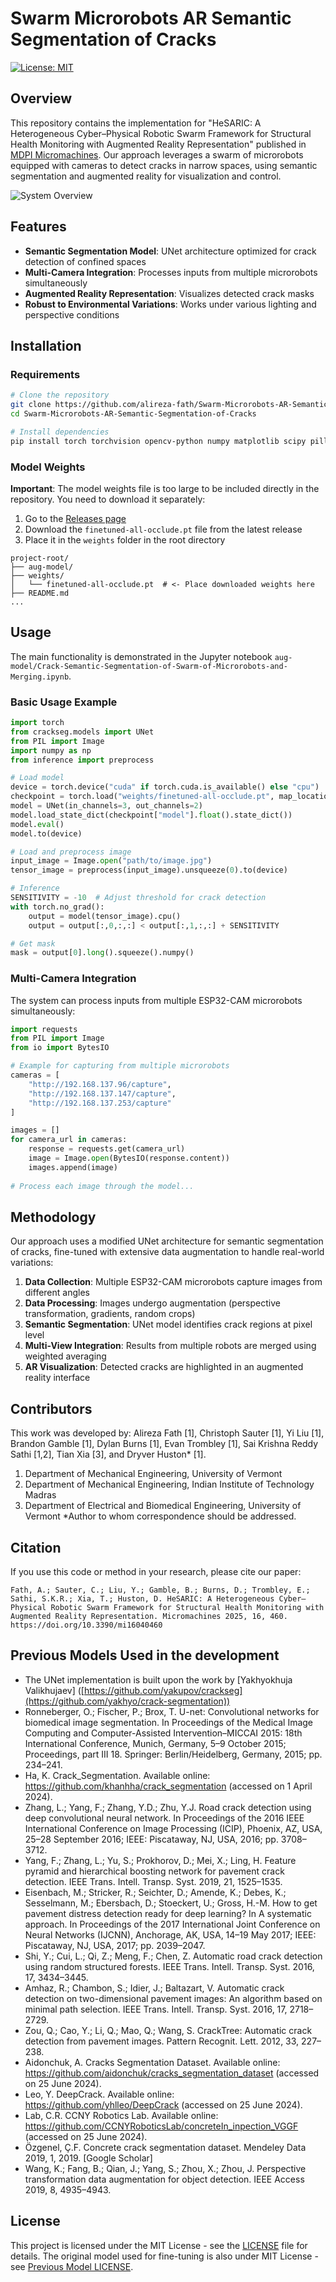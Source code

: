 # Swarm Microrobots AR Semantic Segmentation of Cracks

[![License: MIT](https://img.shields.io/badge/License-MIT-yellow.svg)](https://opensource.org/licenses/MIT)

## Overview

This repository contains the implementation for "HeSARIC: A Heterogeneous Cyber–Physical Robotic Swarm Framework for Structural Health Monitoring with Augmented Reality Representation" published in [MDPI Micromachines](https://www.mdpi.com/2072-666X/16/4/460). Our approach leverages a swarm of microrobots equipped with cameras to detect cracks in narrow spaces, using semantic segmentation and augmented reality for visualization and control.

![System Overview](https://www.mdpi.com/micromachines/micromachines-16-00460/article_deploy/html/images/micromachines-16-00460-g018-550.jpg)

## Features

- **Semantic Segmentation Model**: UNet architecture optimized for crack detection of confined spaces
- **Multi-Camera Integration**: Processes inputs from multiple microrobots simultaneously
- **Augmented Reality Representation**: Visualizes detected crack masks
- **Robust to Environmental Variations**: Works under various lighting and perspective conditions

## Installation

### Requirements

```bash
# Clone the repository
git clone https://github.com/alireza-fath/Swarm-Microrobots-AR-Semantic-Segmentation-of-Cracks.git
cd Swarm-Microrobots-AR-Semantic-Segmentation-of-Cracks

# Install dependencies
pip install torch torchvision opencv-python numpy matplotlib scipy pillow requests
```

### Model Weights

**Important**: The model weights file is too large to be included directly in the repository. You need to download it separately:

1. Go to the [Releases page](https://github.com/alireza-fath/Swarm-Microrobots-AR-Semantic-Segmentation-of-Cracks/releases)
2. Download the `finetuned-all-occlude.pt` file from the latest release
3. Place it in the `weights` folder in the root directory

```
project-root/
├── aug-model/
├── weights/
│   └── finetuned-all-occlude.pt  # <- Place downloaded weights here
├── README.md
...
```

## Usage

The main functionality is demonstrated in the Jupyter notebook `aug-model/Crack-Semantic-Segmentation-of-Swarm-of-Microrobots-and-Merging.ipynb`.

### Basic Usage Example

```python
import torch
from crackseg.models import UNet
from PIL import Image
import numpy as np
from inference import preprocess

# Load model
device = torch.device("cuda" if torch.cuda.is_available() else "cpu")
checkpoint = torch.load("weights/finetuned-all-occlude.pt", map_location=device)
model = UNet(in_channels=3, out_channels=2)
model.load_state_dict(checkpoint["model"].float().state_dict())
model.eval()
model.to(device)

# Load and preprocess image
input_image = Image.open("path/to/image.jpg")
tensor_image = preprocess(input_image).unsqueeze(0).to(device)

# Inference
SENSITIVITY = -10  # Adjust threshold for crack detection
with torch.no_grad():
    output = model(tensor_image).cpu()
    output = output[:,0,:,:] < output[:,1,:,:] + SENSITIVITY

# Get mask
mask = output[0].long().squeeze().numpy()
```

### Multi-Camera Integration

The system can process inputs from multiple ESP32-CAM microrobots simultaneously:

```python
import requests
from PIL import Image
from io import BytesIO

# Example for capturing from multiple microrobots
cameras = [
    "http://192.168.137.96/capture",
    "http://192.168.137.147/capture",
    "http://192.168.137.253/capture"
]

images = []
for camera_url in cameras:
    response = requests.get(camera_url)
    image = Image.open(BytesIO(response.content))
    images.append(image)
    
# Process each image through the model...
```

## Methodology

Our approach uses a modified UNet architecture for semantic segmentation of cracks, fine-tuned with extensive data augmentation to handle real-world variations:

1. **Data Collection**: Multiple ESP32-CAM microrobots capture images from different angles
2. **Data Processing**: Images undergo augmentation (perspective transformation, gradients, random crops)
3. **Semantic Segmentation**: UNet model identifies crack regions at pixel level
4. **Multi-View Integration**: Results from multiple robots are merged using weighted averaging
5. **AR Visualization**: Detected cracks are highlighted in an augmented reality interface

## Contributors

This work was developed by:
Alireza Fath [1], Christoph Sauter [1], Yi Liu [1], Brandon Gamble [1], Dylan Burns [1], Evan Trombley [1], Sai Krishna Reddy Sathi [1,2], Tian Xia [3], and Dryver Huston* [1].

1. Department of Mechanical Engineering, University of Vermont
2. Department of Mechanical Engineering, Indian Institute of Technology Madras
3. Department of Electrical and Biomedical Engineering, University of Vermont
*Author to whom correspondence should be addressed.


## Citation

If you use this code or method in your research, please cite our paper:

```
Fath, A.; Sauter, C.; Liu, Y.; Gamble, B.; Burns, D.; Trombley, E.; Sathi, S.K.R.; Xia, T.; Huston, D. HeSARIC: A Heterogeneous Cyber–Physical Robotic Swarm Framework for Structural Health Monitoring with Augmented Reality Representation. Micromachines 2025, 16, 460. https://doi.org/10.3390/mi16040460
```

## Previous Models Used in the development

- The UNet implementation is built upon the work by [Yakhyokhuja Valikhujaev] ([https://github.com/yakupov/crackseg](https://github.com/yakhyo/crack-segmentation))
- Ronneberger, O.; Fischer, P.; Brox, T. U-net: Convolutional networks for biomedical image segmentation. In Proceedings of the Medical Image Computing and Computer-Assisted Intervention–MICCAI 2015: 18th International Conference, Munich, Germany, 5–9 October 2015; Proceedings, part III 18. Springer: Berlin/Heidelberg, Germany, 2015; pp. 234–241. 
- Ha, K. Crack_Segmentation. Available online: https://github.com/khanhha/crack_segmentation (accessed on 1 April 2024).
- Zhang, L.; Yang, F.; Zhang, Y.D.; Zhu, Y.J. Road crack detection using deep convolutional neural network. In Proceedings of the 2016 IEEE International Conference on Image Processing (ICIP), Phoenix, AZ, USA, 25–28 September 2016; IEEE: Piscataway, NJ, USA, 2016; pp. 3708–3712. 
- Yang, F.; Zhang, L.; Yu, S.; Prokhorov, D.; Mei, X.; Ling, H. Feature pyramid and hierarchical boosting network for pavement crack detection. IEEE Trans. Intell. Transp. Syst. 2019, 21, 1525–1535. 
- Eisenbach, M.; Stricker, R.; Seichter, D.; Amende, K.; Debes, K.; Sesselmann, M.; Ebersbach, D.; Stoeckert, U.; Gross, H.-M. How to get pavement distress detection ready for deep learning? In A systematic approach. In Proceedings of the 2017 International Joint Conference on Neural Networks (IJCNN), Anchorage, AK, USA, 14–19 May 2017; IEEE: Piscataway, NJ, USA, 2017; pp. 2039–2047. 
- Shi, Y.; Cui, L.; Qi, Z.; Meng, F.; Chen, Z. Automatic road crack detection using random structured forests. IEEE Trans. Intell. Transp. Syst. 2016, 17, 3434–3445. 
- Amhaz, R.; Chambon, S.; Idier, J.; Baltazart, V. Automatic crack detection on two-dimensional pavement images: An algorithm based on minimal path selection. IEEE Trans. Intell. Transp. Syst. 2016, 17, 2718–2729. 
- Zou, Q.; Cao, Y.; Li, Q.; Mao, Q.; Wang, S. CrackTree: Automatic crack detection from pavement images. Pattern Recognit. Lett. 2012, 33, 227–238. 
- Aidonchuk, A. Cracks Segmentation Dataset. Available online: https://github.com/aidonchuk/cracks_segmentation_dataset (accessed on 25 June 2024).
- Leo, Y. DeepCrack. Available online: https://github.com/yhlleo/DeepCrack (accessed on 25 June 2024).
- Lab, C.R. CCNY Robotics Lab. Available online: https://github.com/CCNYRoboticsLab/concreteIn_inpection_VGGF (accessed on 25 June 2024).
- Özgenel, Ç.F. Concrete crack segmentation dataset. Mendeley Data 2019, 1, 2019. [Google Scholar]
- Wang, K.; Fang, B.; Qian, J.; Yang, S.; Zhou, X.; Zhou, J. Perspective transformation data augmentation for object detection. IEEE Access 2019, 8, 4935–4943. 

## License

This project is licensed under the MIT License - see the [LICENSE](LICENSE) file for details.
The original model used for fine-tuning is also under MIT License - see [Previous Model LICENSE](aug-model/Previous%20Model%20LICENSE).
